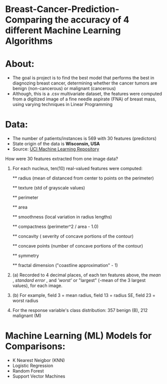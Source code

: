 # Breast-Cancer-Prediction-Comparing the accuracy of 4 different Machine Learning Algorithms

# **About:**

* The goal is project is to find the best model that performs the best in diagnozing breast cancer, determining whether the cancer tumors  are benign (non-cancerous) or malignant (cancerous)
* Although, this is a .csv multivariate dataset, the features were computed from a digitized image of a fine needle aspirate (FNA) of breast mass, using varying techniques in Linear Programming

# **Data:**

* The number of patients/instances is 569 with 30 features (predictors)
* State origin of the data is **Wisconsin, USA**
* Source: [UCI Machine Learning Repository](https://archive.ics.uci.edu/ml/datasets/Breast+Cancer+Wisconsin+%28Diagnostic%29)

How were 30 features extracted from one image data?
1. For each nucleus, ten(10) real-valued features were computed:

    ** radius (mean of distanced from center to points on the perimeter)
    
    ** texture (std of grayscale values)
    
    ** perimeter
    
    ** area
    
    ** smoothness (local variation in radius lengths)
    
    ** compactness (perimeter^2 / area - 1.0)
    
    ** concavity ( severity of concave portions of the contour)
    
    ** concave points (number of concave portions of the contour)
    
    ** symmetry
    
    ** fractal dimension ("coastline approximation" - 1)
    
2. (a) Recorded to 4 decimal places, of each ten features above, the _mean_ , _standard error_ , and _'worst'_ or "largest" (-mean of the 3 largest values), for each image.


2. (b) For example, field 3 = mean radius, field 13 = radius SE, field 23 = worst radius


3. For the response variable's class distribution: 357 benign (B), 212 malignant (M)


# **Machine Learning (ML) Models for Comparisons:**

* K Nearest Neigbor (KNN)
* Logistic Regression
* Random Forest
* Support Vector Machines
